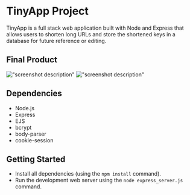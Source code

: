 # TinyApp Project

TinyApp is a full stack web application built with Node and Express that allows users to shorten long URLs and store the shortened keys in a database for future reference or editing.

## Final Product

!["screenshot description"](#)
!["screenshot description"](#)

## Dependencies

- Node.js
- Express
- EJS
- bcrypt
- body-parser
- cookie-session

## Getting Started

- Install all dependencies (using the `npm install` command).
- Run the development web server using the `node express_server.js` command.
